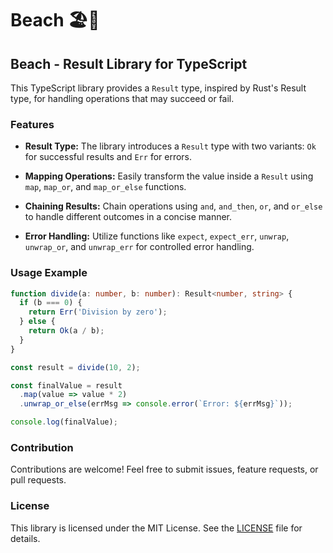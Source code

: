 # Beach 🏖️🦀
## Beach - Result Library for TypeScript

This TypeScript library provides a `Result` type, inspired by Rust's Result type, for handling operations that may succeed or fail.

### Features

- **Result Type:** The library introduces a `Result` type with two variants: `Ok` for successful results and `Err` for errors.

- **Mapping Operations:** Easily transform the value inside a `Result` using `map`, `map_or`, and `map_or_else` functions.

- **Chaining Results:** Chain operations using `and`, `and_then`, `or`, and `or_else` to handle different outcomes in a concise manner.

- **Error Handling:** Utilize functions like `expect`, `expect_err`, `unwrap`, `unwrap_or`, and `unwrap_err` for controlled error handling.

### Usage Example

```typescript
function divide(a: number, b: number): Result<number, string> {
  if (b === 0) {
    return Err('Division by zero');
  } else {
    return Ok(a / b);
  }
}

const result = divide(10, 2);

const finalValue = result
  .map(value => value * 2)
  .unwrap_or_else(errMsg => console.error(`Error: ${errMsg}`));

console.log(finalValue);
```

### Contribution

Contributions are welcome! Feel free to submit issues, feature requests, or pull requests.

### License

This library is licensed under the MIT License. See the [LICENSE](./LICENSE) file for details.

